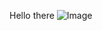 Hello there
![Image](https://github.com/user-attachments/assets/bb918e3c-d134-4b88-af6c-5f66ad25a5ca)
